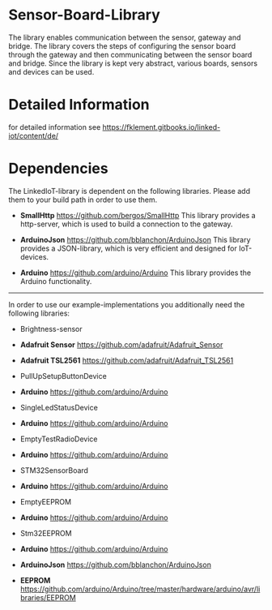 # Sensor-Board-Library

The library enables communication between the sensor, gateway and bridge.
The library covers the steps of configuring the sensor board through the gateway and then communicating between the sensor board and bridge.
Since the library is kept very abstract, various boards, sensors and devices can be used.

# Detailed Information
for detailed information see https://fklement.gitbooks.io/linked-iot/content/de/

# Dependencies
The LinkedIoT-library is dependent on the following libraries. Please add them to your build path in order to use them.

- **SmallHttp**
https://github.com/bergos/SmallHttp
This library provides a http-server, which is used to build a connection to the gateway.
- **ArduinoJson**
https://github.com/bblanchon/ArduinoJson
This library provides a JSON-library, which is very efficient and designed for IoT-devices.

- **Arduino**
https://github.com/arduino/Arduino
This library provides the Arduino functionality.

----------
In order to use our example-implementations you additionally need the following libraries:

- Brightness-sensor
- **Adafruit Sensor**
https://github.com/adafruit/Adafruit_Sensor
- **Adafruit TSL2561**
https://github.com/adafruit/Adafruit_TSL2561

- PullUpSetupButtonDevice
- **Arduino**
https://github.com/arduino/Arduino

- SingleLedStatusDevice
- **Arduino**
https://github.com/arduino/Arduino
- EmptyTestRadioDevice
- **Arduino**
https://github.com/arduino/Arduino
- STM32SensorBoard
- **Arduino**
https://github.com/arduino/Arduino

- EmptyEEPROM
- **Arduino**
https://github.com/arduino/Arduino

- Stm32EEPROM
- **Arduino**
https://github.com/arduino/Arduino
- **ArduinoJson**
https://github.com/bblanchon/ArduinoJson
- **EEPROM**
https://github.com/arduino/Arduino/tree/master/hardware/arduino/avr/libraries/EEPROM

